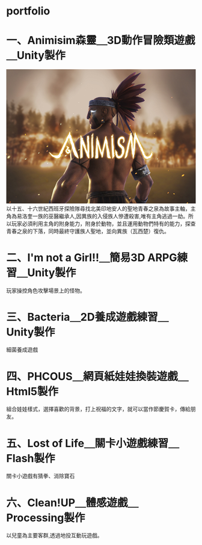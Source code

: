 # portfolio

# 一、Animisim森靈＿3D動作冒險類遊戲＿Unity製作
![image](https://github.com/knighLin/portfolio/blob/master/Animism森靈/Animism%20Poster.jpg)
以十五、十六世紀西班牙探險隊尋找北美印地安人的聖地青春之泉為故事主軸，主角為易洛奎一族的巫醫繼承人,因異族的入侵族人慘遭殺害,唯有主角逃過一劫。所以玩家必須利用主角的附身能力，附身於動物，並且運用動物們特有的能力，探查青春之泉的下落，同時最終守護族人聖地，並向異族（瓦西楚）復仇。

# 二、I'm not a Girl!!＿簡易3D ARPG練習＿Unity製作
玩家操控角色攻擊場景上的怪物。

# 三、Bacteria＿2D養成遊戲練習＿Unity製作
細菌養成遊戲

# 四、PHCOUS＿網頁紙娃娃換裝遊戲＿Html5製作
組合娃娃樣式，選擇喜歡的背景，打上祝福的文字，就可以當作節慶賀卡，傳給朋友。

# 五、Lost of Life＿關卡小遊戲練習＿Flash製作
關卡小遊戲有猜拳、消除寶石

# 六、Clean!UP＿體感遊戲＿Processing製作
以兒童為主要客群,透過地投互動玩遊戲。
